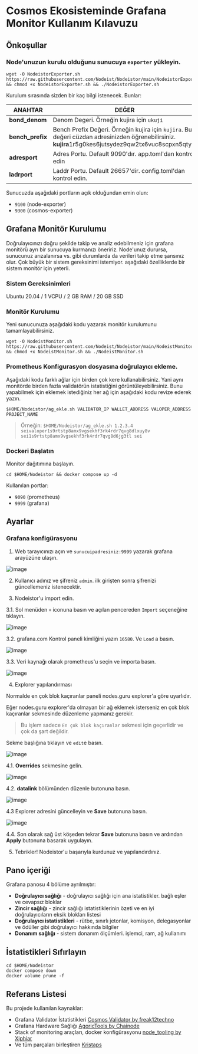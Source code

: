 # Cosmos Ekosisteminde Grafana Monitor Kullanım Kılavuzu

## Önkoşullar

### Node'unuzun kurulu olduğunu sunucuya `exporter` yükleyin.
```
wget -O NodeistorExporter.sh https://raw.githubusercontent.com/Nodeist/Nodeistor/main/NodeistorExporter && chmod +x NodeistorExporter.sh && ./NodeistorExporter.sh
```
Kurulum sırasında sizden bir kaç bilgi istenecek. Bunlar:

| ANAHTAR |DEĞER |
|---------------|-------------|
| **bond_denom** | Denom Degeri. Örneğin kujira için `ukuji` |
| **bench_prefix** | Bench Prefix Değeri. Örneğin kujira için `kujira`. Bu değeri cüzdan adresinizden öğrenebilirsiniz. **kujira**1r5g0kes6jutsydez9qw2tx6vuc8scpxn5qtyle |
| **adresport** | Adres Portu. Default 9090'dır. app.toml'dan kontrol edin |
| **ladrport** | Laddr Portu. Default 26657'dir. config.toml'dan kontrol edin. |

Sunucuzda aşağıdaki portların açık olduğundan emin olun:
- `9100` (node-exporter)
- `9300` (cosmos-exporter)

## Grafana Monitör Kurulumu
Doğrulayıcınızı doğru şekilde takip ve analiz edebilmeniz için grafana monitörü ayrı bir sunucuya kurmanızı öneririz.
Node'unuz durursa, sunucunuz arızalanırsa vs. gibi durumlarda da verileri takip etme şansınız olur. Çok büyük bir sistem gereksinimi istemiyor. 
aşağıdaki özelliklerde bir sistem monitör için yeterli. 

### Sistem Gereksinimleri
Ubuntu 20.04 / 1 VCPU / 2 GB RAM / 20 GB SSD

### Monitör Kurulumu
Yeni sunucunuza aşağıdaki kodu yazarak monitör kurulumunu tamamlayabilirsiniz.
```
wget -O NodeistMonitor.sh https://raw.githubusercontent.com/Nodeist/Nodeistor/main/NodeistMonitor && chmod +x NodeistMonitor.sh && ./NodeistMonitor.sh
```


### Prometheus Konfigurasyon dosyasına doğrulayıcı ekleme.
Aşağıdaki kodu farklı ağlar için birden çok kere kullanabilirsiniz. Yani aynı monitörde birden fazla validatörün istatistiğini görüntüleyebilirsiniz.
Bunu yapabilmek için eklemek istediğiniz her ağ için aşağıdaki kodu revize ederek yazın.
```
$HOME/Nodeistor/ag_ekle.sh VALIDATOR_IP WALLET_ADDRESS VALOPER_ADDRESS PROJECT_NAME
```

> Örneğin: ```$HOME/Nodeistor/ag_ekle.sh 1.2.3.4 seivaloper1s9rtstp8amx9vgsekhf3rk4rdr7qvg8dlxuy8v sei1s9rtstp8amx9vgsekhf3rk4rdr7qvg8d6jg3tl sei```


### Dockeri Başlatın
Monitor dağıtımına başlayın.
```
cd $HOME/Nodeistor && docker compose up -d
```

Kullanılan portlar:
- `9090` (prometheus)
- `9999` (grafana)

## Ayarlar

### Grafana konfigürasyonu
1. Web tarayıcınızı açın ve `sunucuipadresiniz:9999` yazarak grafana arayüzüne ulaşın.

![image](https://i.hizliresim.com/q5v1rxg.png)

2. Kullanıcı adınız ve şifreniz `admin`. ilk girişten sonra şifrenizi güncellemeniz istenecektir.

3. Nodeistor'u import edin.

3.1. Sol menüden `+` iconuna basın ve açılan pencereden `Import` seçeneğine tıklayın.

![image](https://i.hizliresim.com/g76skvm.png)

3.2. grafana.com Kontrol paneli kimliğini yazın `16580`. Ve `Load` a basın.

![image](https://i.hizliresim.com/2c4ely8.png)

3.3. Veri kaynağı olarak prometheus'u seçin ve importa basın.

![image](https://i.hizliresim.com/achuede.png)

4. Explorer yapılandırması

Normalde en çok blok kaçıranlar paneli nodes.guru explorer'a göre uyarlıdır. 

Eğer nodes.guru explorer'da olmayan bir ağ eklemek isterseniz en çok blok kaçıranlar sekmesinde düzenleme yapmanız gerekir.
> Bu işlem sadece `En çok blok kaçıranlar` sekmesi için geçerlidir ve çok da şart değildir.

Sekme başlığına tıklayın ve `edit`e basın.

![image](https://i.hizliresim.com/7g70srb.png)

4.1. **Overrides** sekmesine gelin.

![image](https://i.hizliresim.com/abdah90.png)

4.2. **datalink** bölümünden düzenle butonuna basın.

![image](https://i.hizliresim.com/gpqoyah.png)

4.3 Explorer adresini güncelleyin ve **Save** butonuna basın.

![image](https://i.hizliresim.com/b1st4xn.png)

4.4. Son olarak sağ üst köşeden tekrar **Save** butonuna basın ve ardından **Apply** butonuna basarak uygulayın.

5. Tebrikler! Nodeistor'u başarıyla kurdunuz ve yapılandırdınız.

## Pano içeriği
Grafana panosu 4 bölüme ayrılmıştır:
- **Doğrulayıcı sağlığı** - doğrulayıcı sağlığı için ana istatistikler. bağlı eşler ve cevapsız bloklar
- **Zincir sağlığı** - zincir sağlığı istatistiklerinin özeti ve en iyi doğrulayıcıların eksik blokları listesi
- **Doğrulayıcı istatistikleri** - rütbe, sınırlı jetonlar, komisyon, delegasyonlar ve ödüller gibi doğrulayıcı hakkında bilgiler
- **Donanım sağlığı** - sistem donanım ölçümleri. işlemci, ram, ağ kullanımı

## İstatistikleri Sıfırlayın
```
cd $HOME/Nodeistor
docker compose down
docker volume prune -f
```

## Referans Listesi
Bu projede kullanılan kaynaklar:
- Grafana Validator İstatistikleri [Cosmos Validator by freak12techno](https://grafana.com/grafana/dashboards/14914)
- Grafana Hardware Sağlığı [AgoricTools by Chainode](https://github.com/Chainode/AgoricTools)
- Stack of monitoring araçları, docker konfigürasyonu [node_tooling by Xiphiar](https://github.com/Xiphiar/node_tooling/)
- Ve tüm parçaları birleştiren [Kristaps](https://github.com/kj89)
